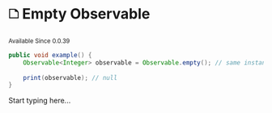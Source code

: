 # 🗅 Empty Observable

<sup>
Available Since 0.0.39
</sup>

```java
public void example() {
    Observable<Integer> observable = Observable.empty(); // same instance
    
    print(observable); // null
}
```
Start typing here...
